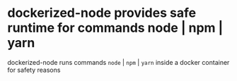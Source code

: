 # dockerized-node provides safe runtime for commands node | npm | yarn

dockerized-node runs commands `node` | `npm` | `yarn` inside a docker container for safety reasons

